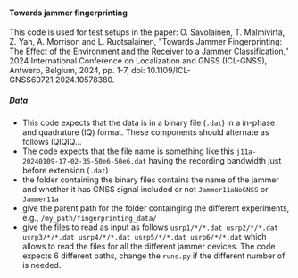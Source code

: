 #### Towards jammer fingerprinting

This code is used for test setups in the paper:
O. Savolainen, T. Malmivirta, Z. Yan, A. Morrison and L. Ruotsalainen, "Towards Jammer Fingerprinting: The Effect of the Environment and the Receiver to a Jammer Classification," 2024 International Conference on Localization and GNSS (ICL-GNSS), Antwerp, Belgium, 2024, pp. 1-7, doi: 10.1109/ICL-GNSS60721.2024.10578380.


##### Data
- This code expects that the data is in a binary file (`.dat`) in a in-phase and quadrature (IQ) format. These components should alternate as follows IQIQIQ...
- The code expects that the file name is something like this `j11a-20240109-17-02-35-50e6-50e6.dat` having the recording bandwidth just before extension (`.dat`)
- the folder containing the binary files contains the name of the jammer and whether it has GNSS signal included or not `Jammer11aNoGNSS` or `Jammer11a`
- give the parent path for the folder containging the different experiments, e.g., `/my_path/fingerprinting_data/`
- give the files to read as input as follows `usrp1/*/*.dat usrp2/*/*.dat usrp3/*/*.dat usrp4/*/*.dat usrp5/*/*.dat usrp6/*/*.dat` which allows to read the files for all the different jammer devices. The code expects 6 different paths, change the `runs.py` if the different number of is needed.
